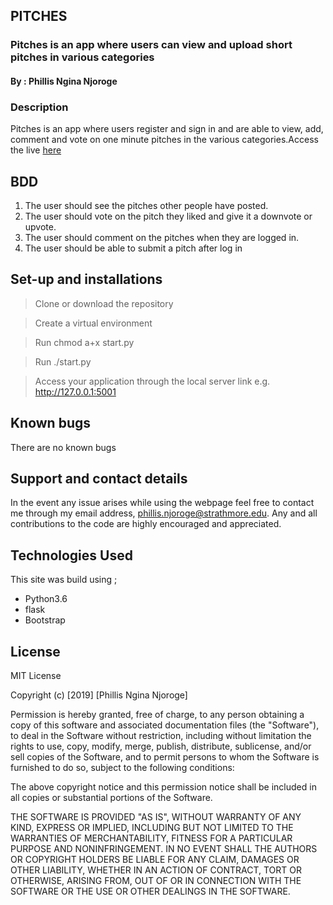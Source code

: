 ## PITCHES
### Pitches is an app where users can view and upload short pitches in various categories
#### By : Phillis Ngina Njoroge

### Description
Pitches is an app where users register and sign in and are able to view, add, comment and vote on one minute pitches in the various categories.Access the live [here](https://pitches101.herokuapp.com)

## BDD

1. The user should see the pitches other people have posted.
2. The user should vote on the pitch they liked and give it a downvote or upvote. 
3. The user should comment on the pitches when they are logged in.
4. The user should be able to submit a pitch after log in


## Set-up and installations

> Clone or download the repository

> Create a virtual environment

> Run chmod a+x start.py 

> Run ./start.py

> Access your application through the local     server link e.g. http://127.0.0.1:5001


## Known bugs
There are no known bugs

## Support and contact details
In the event any issue arises while using the webpage feel free to contact me through my email address, phillis.njoroge@strathmore.edu. Any and all contributions to the code are highly encouraged and appreciated.

## Technologies Used
This site was build using ;

* Python3.6
* flask
* Bootstrap

## License
MIT License

Copyright (c) [2019] [Phillis Ngina Njoroge]

Permission is hereby granted, free of charge, to any person obtaining a copy of this software and associated documentation files (the "Software"), to deal in the Software without restriction, including without limitation the rights to use, copy, modify, merge, publish, distribute, sublicense, and/or sell copies of the Software, and to permit persons to whom the Software is furnished to do so, subject to the following conditions:

The above copyright notice and this permission notice shall be included in all copies or substantial portions of the Software.

THE SOFTWARE IS PROVIDED "AS IS", WITHOUT WARRANTY OF ANY KIND, EXPRESS OR IMPLIED, INCLUDING BUT NOT LIMITED TO THE WARRANTIES OF MERCHANTABILITY, FITNESS FOR A PARTICULAR PURPOSE AND NONINFRINGEMENT. IN NO EVENT SHALL THE AUTHORS OR COPYRIGHT HOLDERS BE LIABLE FOR ANY CLAIM, DAMAGES OR OTHER LIABILITY, WHETHER IN AN ACTION OF CONTRACT, TORT OR OTHERWISE, ARISING FROM, OUT OF OR IN CONNECTION WITH THE SOFTWARE OR THE USE OR OTHER DEALINGS IN THE SOFTWARE.
